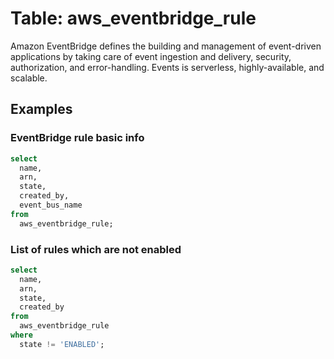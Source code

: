 # Table: aws_eventbridge_rule

Amazon EventBridge defines the building and management of event-driven applications by taking care of event ingestion and delivery, security, authorization, and error-handling. Events is serverless, highly-available, and scalable.

## Examples

### EventBridge rule basic info

```sql
select
  name,
  arn,
  state,
  created_by,
  event_bus_name
from
  aws_eventbridge_rule;
```


### List of rules which are not enabled

```sql
select
  name,
  arn,
  state,
  created_by
from
  aws_eventbridge_rule
where
  state != 'ENABLED';